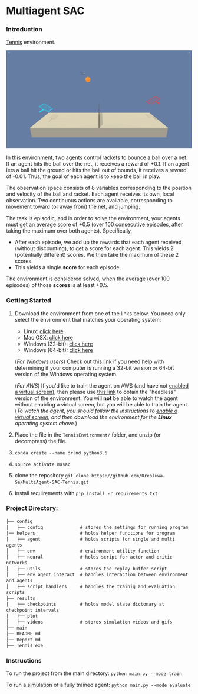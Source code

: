 # Multiagent SAC

### Introduction

[Tennis](https://github.com/Unity-Technologies/ml-agents/blob/master/docs/Learning-Environment-Examples.md#tennis) environment.

<p align="center">
<img src="./results/videos/final.gif">
</p>

In this environment, two agents control rackets to bounce a ball over a net. If an agent hits the ball over the net, it receives a reward of +0.1.  If an agent lets a ball hit the ground or hits the ball out of bounds, it receives a reward of -0.01.  Thus, the goal of each agent is to keep the ball in play.

The observation space consists of 8 variables corresponding to the position and velocity of the ball and racket. Each agent receives its own, local observation.  Two continuous actions are available, corresponding to movement toward (or away from) the net, and jumping. 

The task is episodic, and in order to solve the environment, your agents must get an average score of +0.5 (over 100 consecutive episodes, after taking the maximum over both agents). Specifically,

- After each episode, we add up the rewards that each agent received (without discounting), to get a score for each agent. This yields 2 (potentially different) scores. We then take the maximum of these 2 scores.
- This yields a single **score** for each episode.

The environment is considered solved, when the average (over 100 episodes) of those **scores** is at least +0.5.

### Getting Started

1. Download the environment from one of the links below.  You need only select the environment that matches your operating system:
    - Linux: [click here](https://s3-us-west-1.amazonaws.com/udacity-drlnd/P3/Tennis/Tennis_Linux.zip)
    - Mac OSX: [click here](https://s3-us-west-1.amazonaws.com/udacity-drlnd/P3/Tennis/Tennis.app.zip)
    - Windows (32-bit): [click here](https://s3-us-west-1.amazonaws.com/udacity-drlnd/P3/Tennis/Tennis_Windows_x86.zip)
    - Windows (64-bit): [click here](https://s3-us-west-1.amazonaws.com/udacity-drlnd/P3/Tennis/Tennis_Windows_x86_64.zip)
    
    (_For Windows users_) Check out [this link](https://support.microsoft.com/en-us/help/827218/how-to-determine-whether-a-computer-is-running-a-32-bit-version-or-64) if you need help with determining if your computer is running a 32-bit version or 64-bit version of the Windows operating system.

    (_For AWS_) If you'd like to train the agent on AWS (and have not [enabled a virtual screen](https://github.com/Unity-Technologies/ml-agents/blob/master/docs/Training-on-Amazon-Web-Service.md)), then please use [this link](https://s3-us-west-1.amazonaws.com/udacity-drlnd/P3/Tennis/Tennis_Linux_NoVis.zip) to obtain the "headless" version of the environment.  You will **not** be able to watch the agent without enabling a virtual screen, but you will be able to train the agent.  (_To watch the agent, you should follow the instructions to [enable a virtual screen](https://github.com/Unity-Technologies/ml-agents/blob/master/docs/Training-on-Amazon-Web-Service.md), and then download the environment for the **Linux** operating system above._)

2. Place the file in the `TennisEnvironment/` folder, and unzip (or decompress) the file. 
3. `conda create --name drlnd python3.6`
4. `source activate masac`
5. clone the repository `git clone https://github.com/Oreoluwa-Se/MultiAgent-SAC-Tennis.git`
6. Install requirements with `pip install -r requirements.txt`

### Project Directory:
```
├── config                           
│   ├── config              # stores the settings for running program
│── helpers                 # holds helper functions for program
│   ├── agent               # holds scripts for single and multi agents
│   ├── env                 # environment utility function
│   ├── neural              # holds script for actor and critic networks
│   ├── utils               # stores the replay buffer script
│   ├── env_agent_interact  # handles interaction between environment and agents
│   ├── script_handlers     # handles the trainig and evaluation scripts                   
├── results                     
│   ├── checkpoints         # holds model state dictonary at checkpoint intervals
│   ├── plot
│   ├── videos              # stores simulation videos and gifs               
├── main 
├── README.md
├── Report.md
├── Tennis.exe
```

### Instructions

To run the project from the main directory: 
`python main.py --mode train`

To run a simulation of a fully trained agent:
`python main.py --mode evaluate`



